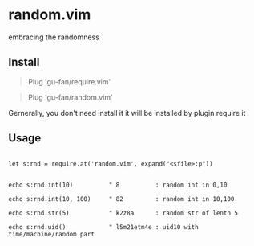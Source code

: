 # random.vim

embracing the randomness


## Install

> Plug 'gu-fan/require.vim'

> Plug 'gu-fan/random.vim'

Gernerally, you don't need install it
it will be installed by plugin require it


## Usage

````

let s:rnd = require.at('random.vim', expand("<sfile>:p"))


echo s:rnd.int(10)          " 8          : random int in 0,10

echo s:rnd.int(10, 100)     " 82         : random int in 10,100

echo s:rnd.str(5)           " k2z8a      : random str of lenth 5

echo s:rnd.uid()            " l5m21etm4e : uid10 with time/machine/random part 

````
